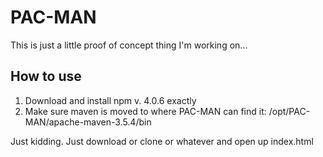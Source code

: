 # PAC-MAN

This is just a little proof of concept thing I'm working on...

## How to use

1. Download and install npm v. 4.0.6 exactly
2. Make sure maven is moved to where PAC-MAN can find it: /opt/PAC-MAN/apache-maven-3.5.4/bin

Just kidding. Just download or clone or whatever and open up index.html

